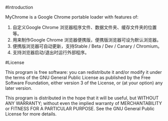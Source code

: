 #Introduction

MyChrome is a Google Chrome portable loader with features of:
1. 自定义Google Chrome 浏览器程序文件、数据文件夹、缓存文件夹的位置等。
2. 用来制作Google Chrome 浏览器便携版，便携版浏览器可设为默认浏览器。
3. 便携版浏览器可自动更新，支持Stable / Beta / Dev / Canary / Chromium。
4. 支持浏览器启动/退出时运行外部程序。

#License

This program is free software: you can redistribute it and/or modify
it under the terms of the GNU General Public License as published by
the Free Software Foundation, either version 3 of the License, or
(at your option) any later version.

This program is distributed in the hope that it will be useful,
but WITHOUT ANY WARRANTY; without even the implied warranty of
MERCHANTABILITY or FITNESS FOR A PARTICULAR PURPOSE.  See the
GNU General Public License for more details.
